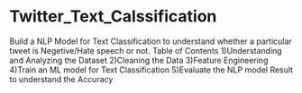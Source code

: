 # Twitter_Text_Calssification

Build a NLP Model for Text Classification to understand whether a particular tweet is Negetive/Hate speech or not.
Table of Contents
1)Understanding and Analyzing the Dataset
2)Cleaning the Data
3)Feature Engineering
4)Train an ML model for Text Classification
5)Evaluate the NLP model Result to understand the Accuracy




